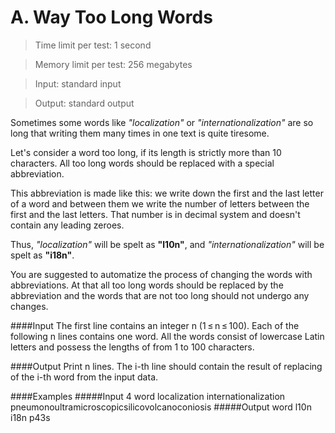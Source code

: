 ﻿# A. Way Too Long Words
>Time limit per test: 1 second 

>Memory limit per test: 256 megabytes 

>Input: standard input

>Output: standard output

Sometimes some words like *"localization"* or *"internationalization"* are so long that writing them many times in one text is quite tiresome.

Let's consider a word too long, if its length is strictly more than 10 characters. All too long words should be replaced with a special abbreviation.

This abbreviation is made like this: we write down the first and the last letter of a word and between them we write the number of letters between the first and the last letters. That number is in decimal system and doesn't contain any leading zeroes.

Thus, *"localization"* will be spelt as **"l10n"**, and *"internationalization"* will be spelt as **"i18n"**.

You are suggested to automatize the process of changing the words with abbreviations. At that all too long words should be replaced by the abbreviation and the words that are not too long should not undergo any changes.

####Input
The first line contains an integer n (1 ≤ n ≤ 100). Each of the following n lines contains one word. All the words consist of lowercase Latin letters and possess the lengths of from 1 to 100 characters.

####Output
Print n lines. The i-th line should contain the result of replacing of the i-th word from the input data.

####Examples
#####Input
4
word
localization
internationalization
pneumonoultramicroscopicsilicovolcanoconiosis
#####Output
word
l10n
i18n
p43s